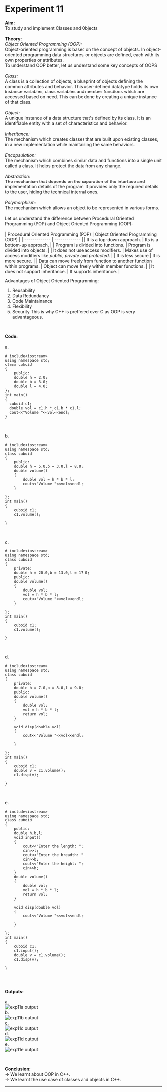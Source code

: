 # Experiment 11
**Aim:** <br>
To study and implement Classes and Objects <br>
<br>
**Theory:** <br>
_Object Oriented Programming (OOP):_ <br>
Object-oriented programming is based on the concept of objects. In object-oriented programming data structures, or objects are defined, each with its own properties or attributes. <br>
To understand OOP better, let us understand some key concepts of OOPS <br>
<br>
_Class:_ <br>
A class is a collection of objects, a blueprint of objects defining the common attributes and behavior. This user-defined datatype holds its own instance variables, class variables and member functions which are accessed based on need. This can be done by creating a unique instance of that class.<br>
<br>
_Object:_ <br>
A unique instance of a data structure that's defined by its class. It is an identifiable entity with a set of characteristics and behavior. <br>
<br>
_Inheritance:_ <br>
The mechanism which creates classes that are built upon existing classes, in a new implementation while maintaining the same behaviors. <br>
<br>
_Encapsulation:_ <br>
The mechanism which combines similar data and functions into a single unit called a class. It helps protect the data from any change. <br>
<br>
_Abstraction:_ <br>
The mechanism that depends on the separation of the interface and implementation details of the program. It provides only the required details to the user, hiding the technical internal ones. <br>
<br>
_Polymorphism:_ <br>
The mechanism which allows an object to be represented in various forms. <br>
<br>
Let us understand the difference between Procedural Oriented Programming (POP) and Object Oriented Programming (OOP): <br>
<br>
| Procedural Oriented Programming (POP)  |  Object Oriented Programming (OOP) |
| ------------- | ------------- |
|   It is a top-down approach.  |   Its is a bottom-up approach. |
|   Program is divided into functions. |   Program is divided into objects.  |
|   It does not use access modifiers.  |   Makes use of access modifiers like _public_, _private_ and _protected_.  |
|   It is less secure  |   It is more secure.  |
|   Data can move freely from function to another function within programs. |   Object can move freely within member functions. |
|   It does not support inheritance. |   It supports inheritance. |
<br>

Advantages of Object Oriented Programming:
1. Reusability <br>
2. Data Redundancy <br>
3. Code Maintainance <br>
4. Flexibility <br>
5. Security
This is why C++ is preffered over C as OOP is very advantageous. <br>
<br>

**Code:** <br>
<br>
a.<br>

```
# include<iostream>
using namespace std;
class cuboid
{
    public:
    double h = 2.0;
    double b = 3.0;
    double l = 4.0;
};
int main()
{
  cuboid c1;
  double vol = c1.h * c1.b * c1.l;
  cout<<"Volume "<<vol<<endl;
}
    
```
<br>
b.<br>

```
# include<iostream>
using namespace std;
class cuboid
{
    public:
    double h = 5.0,b = 3.0,l = 8.0;
    double volume()
    {
        double vol = h * b * l;
        cout<<"Volume "<<vol<<endl;
    }

};
int main()
{
    cuboid c1;
    c1.volume();
  
}
    
```
<br>
c.<br>

```
# include<iostream>
using namespace std;
class cuboid
{
    private:
    double h = 20.0,b = 13.0,l = 17.0;
    public:
    double volume()
    {
        double vol;
        vol = h * b * l;
        cout<<"Volume "<<vol<<endl;
    }

};
int main()
{
    cuboid c1;
    c1.volume();
  
}
    
```
<br>
d.<br>

```
# include<iostream>
using namespace std;
class cuboid
{
    private:
    double h = 7.0,b = 8.0,l = 9.0;
    public:
    double volume()
    {
        double vol;
        vol = h * b * l;
        return vol;
    }

    void disp(double vol)
    {
        cout<<"Volume "<<vol<<endl;

    }

};
int main()
{
    cuboid c1;
    double v = c1.volume();
    c1.disp(v);
  
}
    
```
<br>
e.<br>

```
# include<iostream>
using namespace std;
class cuboid
{
    public:
    double h,b,l;
    void input()
    {
        cout<<"Enter the length: ";
        cin>>l;
        cout<<"Enter the breadth: ";
        cin>>b;
        cout<<"Enter the height: ";
        cin>>h;
    }
    double volume()
    {
        double vol;
        vol = h * b * l;
        return vol;
    }

    void disp(double vol)
    {
        cout<<"Volume "<<vol<<endl;

    }

};
int main()
{
    cuboid c1;
    c1.input();
    double v = c1.volume();
    c1.disp(v);
  
}
    
```
<br>

**Outputs:**  <br>
<br>
a.<br>
![exp11a output](https://github.com/tanishaamenon/CDS---OOPs/blob/main/exp11a.JPG) <br>
b.<br>
![exp11b output](https://github.com/tanishaamenon/CDS---OOPs/blob/main/exp11b.JPG) <br>
c.<br>
![exp11c output](https://github.com/tanishaamenon/CDS---OOPs/blob/main/exp11c.JPG) <br>
d.<br>
![exp11d output](https://github.com/tanishaamenon/CDS---OOPs/blob/main/exp11d.JPG) <br>
e.<br>
![exp11e output](https://github.com/tanishaamenon/CDS---OOPs/blob/main/exp11e.JPG) <br>


<br>

**Conclusion:** <br>
&#8594; We learnt about OOP in C++. <br>
&#8594; We learnt the use case of classes and objects in C++. <br>
*******
<br>
